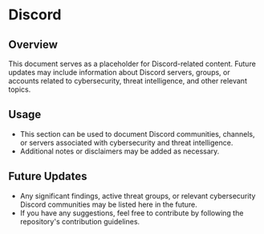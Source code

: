 # Discord

## Overview
This document serves as a placeholder for Discord-related content. Future updates may include information about Discord servers, groups, or accounts related to cybersecurity, threat intelligence, and other relevant topics.

## Usage
- This section can be used to document Discord communities, channels, or servers associated with cybersecurity and threat intelligence.
- Additional notes or disclaimers may be added as necessary.

## Future Updates
- Any significant findings, active threat groups, or relevant cybersecurity Discord communities may be listed here in the future.
- If you have any suggestions, feel free to contribute by following the repository's contribution guidelines.
